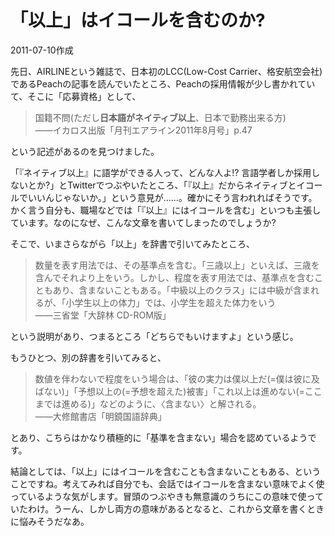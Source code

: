 # 「以上」はイコールを含むのか?

2011-07-10作成

先日、AIRLINEという雑誌で、日本初のLCC(Low-Cost Carrier、格安航空会社)であるPeachの記事を読んでいたところ、Peachの採用情報が少し書かれていて、そこに「応募資格」として、

> 国籍不問(ただし**日本語がネイティブ以上**、日本で勤務出来る方)  
> ――イカロス出版「月刊エアライン2011年8月号」p.47

という記述があるのを見つけました。

「『ネイティブ以上』に語学ができる人って、どんな人よ!? 言語学者しか採用しないとか?」とTwitterでつぶやいたところ、「『以上』だからネイティブとイコールでいいんじゃないか。」という意見が……。確かにそう言われればそうです。かく言う自分も、職場などでは「『以上』にはイコールを含む」といつも主張しています。なのになぜ、こんな文章を書いてしまったのでしょうか?

そこで、いまさらながら「以上」を辞書で引いてみたところ、

> 数量を表す用法では、その基準点を含む。「三歳以上」といえば、三歳を含んでそれより上をいう。しかし、程度を表す用法では、基準点を含むこともあり、含まないこともある。「中級以上のクラス」には中級が含まれるが、「小学生以上の体力」では、小学生を超えた体力をいう  
> ――三省堂「大辞林 CD-ROM版」

という説明があり、つまるところ「どちらでもいけますよ」という感じ。

もうひとつ、別の辞書を引いてみると、

> 数値を伴わないで程度をいう場合は、「彼の実力は僕以上だ(=僕は彼に及ばない)」「予想以上の(=予想を超えた)被害」「これ以上は進めない(=ここまでは進める)」などのように、〈含まない〉と解される。  
> ――大修館書店「明鏡国語辞典」

とあり、こちらはかなり積極的に「基準を含まない」場合を認めているようです。

結論としては、「以上」にはイコールを含むことも含まないこともある、ということですね。考えてみれば自分でも、会話ではイコールを含まない意味でよく使っているような気がします。冒頭のつぶやきも無意識のうちにこの意味で使っていたわけ。うーん、しかし両方の意味があるとなると、これから文章を書くときに悩みそうだなあ。
